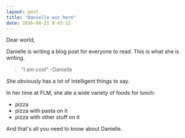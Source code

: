 ```yaml
---
layout: post
title: "Danielle wuz here"
date: 2016-08-21 8:43:12
---
```


Dear world,

Danielle is writing a blog post for everyone to read. This is what she is writing.

> "I am cool" -Danielle

She obviously has a lot of intelligent things to say.

In her time at FLM, she ate a wide variety of foods for lunch:

+ pizza
+ pizza with pasta on it
+ pizza with other stuff on it

And that's all you need to know about Danielle.
